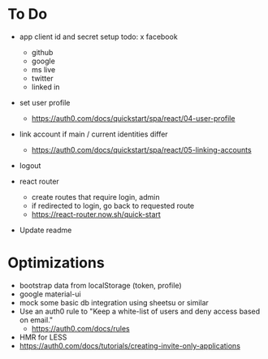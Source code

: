 # To Do
* app client id and secret setup todo:
  x facebook
  * github
  * google
  * ms live
  * twitter
  * linked in
* set user profile
  * https://auth0.com/docs/quickstart/spa/react/04-user-profile
* link account if main / current identities differ
  * https://auth0.com/docs/quickstart/spa/react/05-linking-accounts
* logout

* react router
  * create routes that require login, admin
  * if redirected to login, go back to requested route
  * https://react-router.now.sh/quick-start
* Update readme

# Optimizations
* bootstrap data from localStorage (token, profile)
* google material-ui
* mock some basic db integration using sheetsu or similar
* Use an auth0 rule to "Keep a white-list of users and deny access based on email."
  * https://auth0.com/docs/rules
* HMR for LESS
* https://auth0.com/docs/tutorials/creating-invite-only-applications